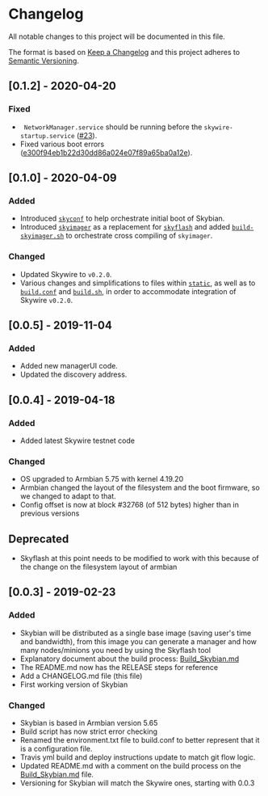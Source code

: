 # Changelog

All notable changes to this project will be documented in this file.

The format is based on [Keep a Changelog](http://keepachangelog.com/en/1.0.0/)
and this project adheres to [Semantic Versioning](http://semver.org/spec/v2.0.0.html).

<!--
This is a note for developers about the recommended tags to keep track of the changes:

- Added: for new features.
- Changed: for changes in existing functionality.
- Deprecated: for soon-to-be removed features.
- Removed: for now removed features.
- Fixed: for any bug fixes.
- Security: in case of vulnerabilities.

Dates must be YEAR-MONTH-DAY
-->

## [0.1.2] - 2020-04-20

### Fixed

- ` NetworkManager.service` should be running before the `skywire-startup.service` ([#23](https://github.com/SkycoinProject/skybian/pull/23)).
- Fixed various boot errors ([e300f94eb1b22d30dd86a024e07f89a65ba0a12e](https://github.com/SkycoinProject/skybian/pull/29/commits/e300f94eb1b22d30dd86a024e07f89a65ba0a12e)).

## [0.1.0] - 2020-04-09

### Added

- Introduced [`skyconf`](cmd/skyconf) to help orchestrate initial boot of Skybian.
- Introduced [`skyimager`](cmd/skyimager-gui) as a replacement for [`skyflash`](https://github.com/SkycoinProject/skyflash) and added [`build-skyimager.sh`](build-skyimager.sh) to orchestrate cross compiling of `skyimager`.

### Changed

- Updated Skywire to `v0.2.0`.
- Various changes and simplifications to files within [`static`](static), as well as to [`build.conf`](build.conf) and [`build.sh`](build.sh), in order to accommodate integration of Skywire `v0.2.0`.


## [0.0.5] - 2019-11-04

### Added

- Added new managerUI code.
- Updated the discovery address.

## [0.0.4] - 2019-04-18

### Added

- Added latest Skywire testnet code

### Changed

- OS upgraded to Armbian 5.75 with kernel 4.19.20
- Armbian changed the layout of the filesystem and the boot firmware, so we changed to adapt to that.
- Config offset is now at block #32768 (of 512 bytes) higher than in previous versions

## Deprecated

- Skyflash at this point needs to be modified to work with this because of the change on the filesystem layout of armbian


## [0.0.3] - 2019-02-23

### Added

- Skybian will be distributed as a single base image (saving user's time and bandwidth), from this image you can generate a manager and how many nodes/minions you need by using the Skyflash tool
- Explanatory document about the build process: [Build_Skybian.md](Build_Skybian.md)
- The README.md now has the RELEASE steps for reference
- Add a CHANGELOG.md file (this file)
- First working version of Skybian

### Changed

- Skybian is based in Armbian version 5.65
- Build script has now strict error checking
- Renamed the environment.txt file to build.conf to better represent that it is a configuration file.
- Travis yml build and deploy instructions update to match git flow logic.
- Updated README.md with a comment on the build process on the [Build_Skybian.md](Build_Skybian.md) file.
- Versioning for Skybian will match the Skywire ones, starting with 0.0.3
